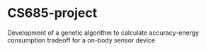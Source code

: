 # CS685-project
Development of a genetic algorithm to calculate accuracy-energy consumption tradeoff for a on-body sensor device
